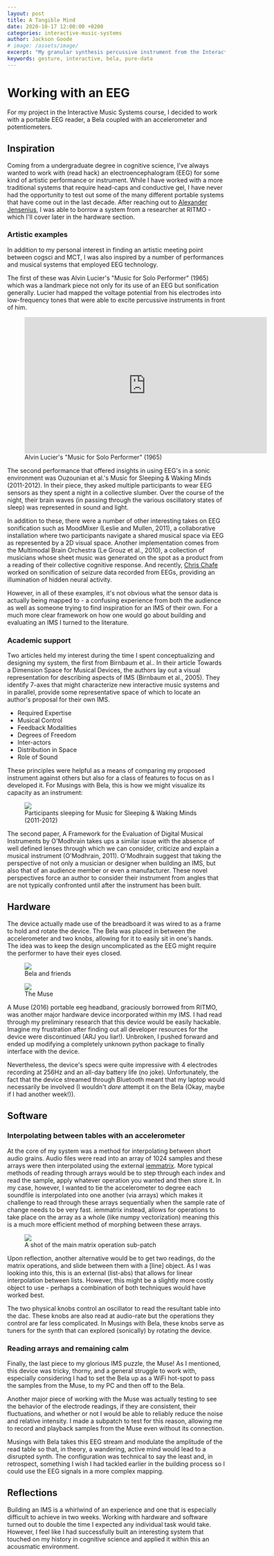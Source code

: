 ```yaml
---
layout: post
title: A Tangible Mind
date: 2020-10-17 12:00:00 +0200
categories: interactive-music-systems
author: Jackson Goode
# image: /assets/image/
excerpt: "My granular synthesis percussive instrument from the Interactive Music Systems course."
keywords: gesture, interactive, bela, pure-data
---
```


# Working with an EEG

For my project in the Interactive Music Systems course, I decided to work with a portable EEG reader, a Bela coupled with an accelerometer and potentiometers.


## Inspiration

Coming from a undergraduate degree in cognitive science, I've always wanted to work with (read hack) an electroencephalogram (EEG) for some kind of artistic performance or instrument. While I have worked with a more traditional systems that require head-caps and conductive gel, I have never had the opportunity to test out some of the many different portable systems that have come out in the last decade. After reaching out to [Alexander Jensenius](arj.no), I was able to borrow a system from a researcher at RITMO - which I'll cover later in the hardware section.

### Artistic examples

In addition to my personal interest in finding an artistic meeting point between cogsci and MCT, I was also inspired by a number of performances and musical systems that employed EEG technology.

The first of these was Alvin Lucier's "Music for Solo Performer" (1965) which was a landmark piece not only for its use of an EEG but sonification generally. Lucier had mapped the voltage potential from his electrodes into low-frequency tones that were able to excite percussive instruments in front of him.

<figure>
    <iframe width="560" height="315" src="https://www.youtube-nocookie.com/embed/bIPU2ynqy2Y" frameborder="0" allow="accelerometer; autoplay; clipboard-write; encrypted-media; gyroscope; picture-in-picture" allowfullscreen></iframe>
    <figcaption>Alvin Lucier's "Music for Solo Performer" (1965)</figcaption>
</figure>

The second performance that offered insights in using EEG's in a sonic environment was Ouzounian et al.'s Music for Sleeping & Waking Minds (2011-2012). In their piece, they asked multiple participants to wear EEG sensors as they spent a night in a collective slumber. Over the course of the night, their brain waves (in passing through the various oscillatory states of sleep) was represented in sound and light.
<!-- 
<figure>
    <img src="assets/image/2020_10_16_jacksong_slee_wake.jpg">
    <figcaption>Participants sleeping for Music for Sleeping & Waking Minds (2011-2012)</figcaption>
</figure> -->

In addition to these, there were a number of other interesting takes on EEG sonification such as MoodMixer (Leslie and Mullen, 2011), a collaborative installation where two participants navigate a shared musical space via EEG as represented by a 2D visual space. Another implementation comes from the Multimodal Brain Orchestra (Le Grouz et al., 2010), a collection of musicians whose sheet music was generated on the spot as a product from a reading of their collective cognitive response. And recently, [Chris Chafe](https://www.youtube.com/watch?v=n0T2uB-GLc8) worked on sonification of seizure data recorded from EEGs, providing an illumination of hidden neural activity.  

However, in all of these examples, it's not obvious what the sensor data is actually being mapped to - a confusing experience from both the audience as well as someone trying to find inspiration for an IMS of their own. For a much more clear framework on how one would go about building and evaluating an IMS I turned to the literature.

### Academic support

Two articles held my interest during the time I spent conceptualizing and designing my system, the first from Birnbaum et al.. In their article Towards a Dimension Space for Musical Devices, the authors lay out a visual representation for describing aspects of IMS (Birnbaum et al., 2005). They identify 7-axes that might characterize new interactive music systems and in parallel, provide some representative space of which to locate an author's proposal for their own IMS.

- Required Expertise
- Musical Control
- Feedback Modalities
- Degrees of Freedom
- Inter-actors
- Distribution in Space
- Role of Sound

These principles were helpful as a means of comparing my proposed instrument against others but also for a class of features to focus on as I developed it. For Musings with Bela, this is how we might visualize its capacity as an instrument:

<figure>
    <img src="assets/image/2020_10_16_jacksong_musings_dim_space.png">
    <figcaption> Participants sleeping for Music for Sleeping & Waking Minds (2011-2012)</figcaption>
</figure>

The second paper, A Framework for the Evaluation of Digital Musical Instruments by O'Modhrain takes ups a similar issue with the absence of well defined lenses through which we can consider, criticize and explain a musical instrument (O'Modhrain, 2011). O'Modhrain suggest that taking the perspective of not only a musician or designer when building an IMS, but also that of an audience member or even a manufacturer. These novel perspectives force an author to consider their instrument from angles that are not typically confronted until after the instrument has been built.

## Hardware

The device actually made use of the breadboard it was wired to as a frame to hold and rotate the device. The Bela was placed in between the accelerometer and two knobs, allowing for it to easily sit in one's hands. The idea was to keep the design uncomplicated as the EEG might require the performer to have their eyes closed.

<figure>
    <img src="assets/image/2020_10_16_jacksong_bela.jpg">
    <figcaption>Bela and friends</figcaption>
</figure>

<figure>
    <img src="assets/image/2020_10_16_jacksong_muse.jpg">
    <figcaption>The Muse</figcaption>
</figure>

A Muse (2016) portable eeg headband, graciously borrowed from RITMO, was another major hardware device incorporated within my IMS. I had read through my preliminary research that this device would be easily hackable. Imagine my frustration after finding out all developer resources for the device were discontinued (ARJ you liar!). Unbroken, I pushed forward and ended up modifying a completely unknown python package to finally interface with the device.

Nevertheless, the device's specs were quite impressive with 4 electrodes recording at 256Hz and an all-day battery life (no joke). Unfortunately, the fact that the device streamed through Bluetooth meant that my laptop would necessarily be involved (I wouldn't _dare_ attempt it on the Bela (Okay, maybe if I had another week!)).

## Software

### Interpolating between tables with an accelerometer

At the core of my system was a method for interpolating between short audio grains. Audio files were read into an array of 1024 samples and these arrays were then interpolated using the external [iemmatrix](). More typical methods of reading through arrays would be to step through each index and read the sample, apply whatever operation you wanted and then store it. In my case, however, I wanted to tie the accelerometer to degree each soundfile is interpolated into one another (via arrays) which makes it challenge to read through these arrays sequentially when the sample rate of change needs to be very fast. iemmatrix instead, allows for operations to take place on the array as a whole (like numpy vectorization) meaning this is a much more efficient method of morphing between these arrays.

<figure>
    <img src="assets/image/2020_10_16_jacksong_intrp.png">
    <figcaption>A shot of the main matrix operation sub-patch</figcaption>
</figure>

Upon reflection, another alternative would be to get two readings, do the matrix operations, and slide between them with a [line] object. As I was looking into this, this is an external (list-abs) that allows for linear interpolation between lists. However, this might be a slightly more costly object to use - perhaps a combination of both techniques would have worked best.

The two physical knobs control an oscillator to read the resultant table into the dac. These knobs are also read at audio-rate but the operations they control are far less complicated. In Musings with Bela, these knobs serve as tuners for the synth that can explored (sonically) by rotating the device.

### Reading arrays and remaining calm

Finally, the last piece to my glorious IMS puzzle, the Muse! As I mentioned, this device was tricky, thorny, and a general struggle to work with, especially considering I had to set the Bela up as a WiFi hot-spot to pass the samples from the Muse, to my PC and then off to the Bela.

Another major piece of working with the Muse was actually testing to see the behavior of the electrode readings, if they are consistent, their fluctuations, and whether or not I would be able to reliably reduce the noise and relative intensity. I made a subpatch to test for this reason, allowing me to record and playback samples from the Muse even without its connection.

<!-- <figure>
    <img src="assets/image/2020_10_16_jacksong_.jpg">
    <figcaption>Data from the Muse</figcaption>
</figure> -->

Musings with Bela takes this EEG stream and modulate the amplitude of the read table so that, in theory, a wandering, active mind would lead to a disrupted synth. The configuration was technical to say the least and, in retrospect, something I wish I had tackled earlier in the building process so I could use the EEG signals in a more complex mapping.

## Reflections

Building an IMS is a whirlwind of an experience and one that is especially difficult to achieve in two weeks. Working with hardware and software turned out to double the time I expected any individual task would take. However, I feel like I had successfully built an interesting system that touched on my history in cognitive science and applied it within this an acousmatic environment. 

